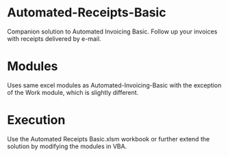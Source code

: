 # Automated-Receipts-Basic
Companion solution to Automated Invoicing Basic. Follow up your invoices with receipts delivered by e-mail.

# Modules
Uses same excel modules as Automated-Invoicing-Basic with the exception of the Work module, which is slightly different.

# Execution
Use the Automated Receipts Basic.xlsm workbook or further extend the solution by modifying the modules in VBA.


